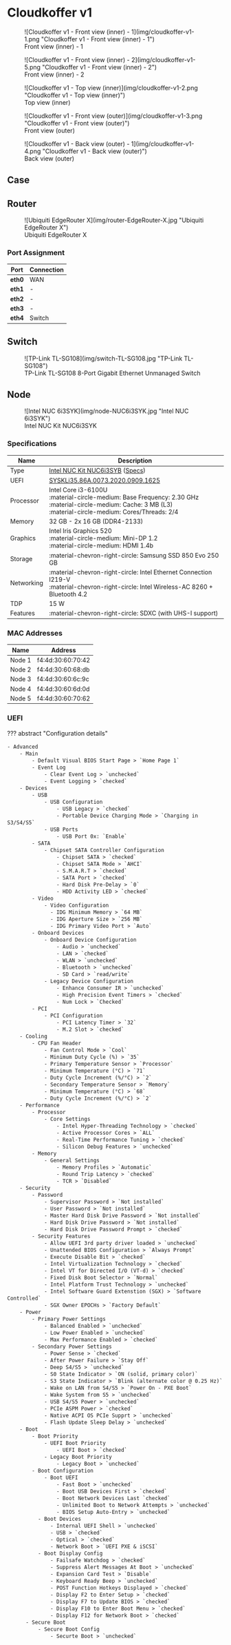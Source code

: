 # Cloudkoffer v1

<div class="grid" markdown>

<figure markdown="span">
  ![Cloudkoffer v1 - Front view (inner) - 1](img/cloudkoffer-v1-1.png "Cloudkoffer v1 - Front view (inner) - 1")
  <figcaption>Front view (inner) - 1</figcaption>
</figure>

<figure markdown="span">
  ![Cloudkoffer v1 - Front view (inner) - 2](img/cloudkoffer-v1-5.png "Cloudkoffer v1 - Front view (inner) - 2")
  <figcaption>Front view (inner) - 2</figcaption>
</figure>

<figure markdown="span">
  ![Cloudkoffer v1 - Top view (inner)](img/cloudkoffer-v1-2.png "Cloudkoffer v1 - Top view (inner)")
  <figcaption>Top view (inner)</figcaption>
</figure>

<figure markdown="span">
  ![Cloudkoffer v1 - Front view (outer)](img/cloudkoffer-v1-3.png "Cloudkoffer v1 - Front view (outer)")
  <figcaption>Front view (outer)</figcaption>
</figure>

<figure markdown="span">
  ![Cloudkoffer v1 - Back view (outer) - 1](img/cloudkoffer-v1-4.png "Cloudkoffer v1 - Back view (outer)")
  <figcaption>Back view (outer)</figcaption>
</figure>

</div>

## Case

## Router

<figure markdown="span">
  ![Ubiquiti EdgeRouter X](img/router-EdgeRouter-X.jpg "Ubiquiti EdgeRouter X")
  <figcaption>Ubiquiti EdgeRouter X</figcaption>
</figure>

### Port Assignment

Port | Connection
--- | ---
**eth0** | WAN
**eth1** | -
**eth2** | -
**eth3** | -
**eth4** | Switch

## Switch

<figure markdown="span">
  ![TP-Link TL-SG108](img/switch-TL-SG108.jpg "TP-Link TL-SG108")
  <figcaption>TP-Link TL-SG108 8-Port Gigabit Ethernet Unmanaged Switch</figcaption>
</figure>

## Node

<figure markdown="span">
  ![Intel NUC 6i3SYK](img/node-NUC6i3SYK.jpg "Intel NUC 6i3SYK")
  <figcaption>Intel NUC Kit NUC6i3SYK</figcaption>
</figure>

### Specifications

Name       | Description
---------- | -----------
Type       | [Intel NUC Kit NUC6i3SYB](https://ark.intel.com/content/www/us/en/ark/products/89186/intel-nuc-kit-nuc6i3syk.html) ([Specs](https://www.intel.com/content/dam/support/us/en/documents/boardsandkits/NUC6i5SYB_NUC6i3SYB_TechProdSpec.pdf))
UEFI       | [SYSKLi35.86A.0073.2020.0909.1625](https://www.intel.com/content/www/us/en/download/18449/bios-update-syskli35.html)
Processor  | Intel Core i3-6100U<br />:material-circle-medium: Base Frequency: 2.30 GHz<br />:material-circle-medium: Cache: 3 MB (L3)<br />:material-circle-medium: Cores/Threads: 2/4
Memory     | 32 GB - 2x 16 GB (DDR4-2133)
Graphics   | Intel Iris Graphics 520<br />:material-circle-medium: Mini-DP 1.2<br />:material-circle-medium: HDMI 1.4b
Storage    | :material-chevron-right-circle: Samsung SSD 850 Evo 250 GB
Networking | :material-chevron-right-circle: Intel Ethernet Connection I219-V<br />:material-chevron-right-circle: Intel Wireless-AC 8260 + Bluetooth 4.2
TDP        | 15 W
Features   | :material-chevron-right-circle: SDXC (with UHS-I support)

### MAC Addresses

Name   | Address
------ | -------
Node 1 | f4:4d:30:60:70:42
Node 2 | f4:4d:30:60:68:db
Node 3 | f4:4d:30:60:6c:9c
Node 4 | f4:4d:30:60:6d:0d
Node 5 | f4:4d:30:60:70:62

### UEFI

??? abstract "Configuration details"

    - Advanced
        - Main
            - Default Visual BIOS Start Page > `Home Page 1`
            - Event Log
                - Clear Event Log > `unchecked`
                - Event Logging > `checked`
        - Devices
            - USB
                - USB Configuration
                    - USB Legacy > `checked`
                    - Portable Device Charging Mode > `Charging in S3/S4/S5`
                - USB Ports
                    - USB Port 0x: `Enable`
            - SATA
                - Chipset SATA Controller Configuration
                    - Chipset SATA > `checked`
                    - Chipset SATA Mode > `AHCI`
                    - S.M.A.R.T > `checked`
                    - SATA Port > `checked`
                    - Hard Disk Pre-Delay > `0`
                    - HDD Activity LED > `checked`
            - Video
                - Video Configuration
                  - IDG Minimum Memory > `64 MB`
                  - IDG Aperture Size > `256 MB`
                  - IDG Primary Video Port > `Auto`
            - Onboard Devices
                - Onboard Device Configuration
                    - Audio > `unchecked`
                    - LAN > `checked`
                    - WLAN > `unchecked`
                    - Bluetooth > `unchecked`
                    - SD Card > `read/write`
                - Legacy Device Configuration
                    - Enhance Consumer IR > `unchecked`
                    - High Precision Event Timers > `checked`
                    - Num Lock > `Checked`
            - PCI
                - PCI Configuration
                    - PCI Latency Timer > `32`
                    - M.2 Slot > `checked`
        - Cooling
            - CPU Fan Header
                - Fan Control Mode > `Cool`
                - Minimum Duty Cycle (%) > `35`
                - Primary Temperature Sensor > `Processor`
                - Minimum Temperature (°C) > `71`
                - Duty Cycle Increment (%/°C) > `2`
                - Secondary Temperature Sensor > `Memory`
                - Minimum Temperature (°C) > `68`
                - Duty Cycle Increment (%/°C) > `2`
        - Performance
            - Processor
                - Core Settings
                    - Intel Hyper-Threading Technology > `checked`
                    - Active Processor Cores > `ALL`
                    - Real-Time Performance Tuning > `checked`
                    - Silicon Debug Features > `unchecked`
            - Memory
                - General Settings
                    - Memory Profiles > `Automatic`
                    - Round Trip Latency > `checked`
                    - TCR > `Disabled`
        - Security
            - Password
                - Supervisor Password > `Not installed`
                - User Password > `Not installed`
                - Master Hard Disk Drive Password > `Not installed`
                - Hard Disk Drive Password > `Not installed`
                - Hard Disk Drive Password Prompt > `checked`
            - Security Features
                - Allow UEFI 3rd party driver loaded > `unchecked`
                - Unattended BIOS Configuration > `Always Prompt`
                - Execute Disable Bit > `checked`
                - Intel Virtualization Technology > `checked`
                - Intel VT for Directed I/O (VT-d) > `checked`
                - Fixed Disk Boot Selector > `Normal`
                - Intel Platform Trust Technology > `unchecked`
                - Intel Software Guard Extenstion (SGX) > `Software Controlled`
                - SGX Owner EPOCHs > `Factory Default`
        - Power
            - Primary Power Settings
                - Balanced Enabled > `unchecked`
                - Low Power Enabled > `unchecked`
                - Max Performance Enabled > `checked`
            - Secondary Power Settings
                - Power Sense > `checked`
                - After Power Failure > `Stay Off`
                - Deep S4/S5 > `unchecked`
                - S0 State Indicator > `ON (solid, primary color)`
                - S3 State Indicator > `Blink (alternate color @ 0.25 Hz)`
                - Wake on LAN from S4/S5 > `Power On - PXE Boot`
                - Wake System from S5 > `unchecked`
                - USB S4/S5 Power > `unchecked`
                - PCIe ASPM Power > `checked`
                - Native ACPI OS PCIe Supprt > `unchecked`
                - Flash Update Sleep Delay > `unchecked`
        - Boot
            - Boot Priority
                - UEFI Boot Priority
                    - UEFI Boot > `checked`
                - Legacy Boot Priority
                    - Legacy Boot > `unchecked`
            - Boot Configuration
                - Boot UEFI
                    - Fast Boot > `unchecked`
                    - Boot USB Devices First > `checked`
                    - Boot Network Devices Last `checked`
                    - Unlimited Boot to Network Attempts > `unchecked`
                    - BIOS Setup Auto-Entry > `unchecked`
              - Boot Devices
                  - Internal UEFI Shell > `unchecked`
                  - USB > `checked`
                  - Optical > `checked`
                  - Network Boot > `UEFI PXE & iSCSI`
              - Boot Display Config
                  - Failsafe Watchdog > `checked`
                  - Suppress Alert Messages At Boot > `unchecked`
                  - Expansion Card Test > `Disable`
                  - Keyboard Ready Beep > `unchecked`
                  - POST Function Hotkeys Displayed > `checked`
                  - Display F2 to Enter Setup > `checked`
                  - Display F7 to Update BIOS > `checked`
                  - Display F10 to Enter Boot Menu > `checked`
                  - Display F12 for Network Boot > `checked`
          - Secure Boot
              - Secure Boot Config
                  - Securte Boot > `unchecked`
